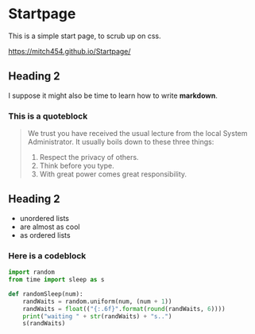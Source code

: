 # Startpage

This is a simple start page, to scrub up on css.

https://mitch454.github.io/Startpage/

## Heading 2

I suppose it might also be time to learn how to write **markdown**.


### This is a quoteblock

> We trust you have received the usual lecture from the local System Administrator.
> It usually boils down to these three things:
>    1. Respect the privacy of others.
>    2. Think before you type.
>    3. With great power comes great responsibility.




## Heading 2

  * unordered lists
  * are almost as cool
  * as ordered lists



### Here is a codeblock

~~~python
import random
from time import sleep as s

def randomSleep(num):
    randWaits = random.uniform(num, (num + 1))
    randWaits = float(("{:.6f}".format(round(randWaits, 6))))
    print("waiting " + str(randWaits) + "s..")
    s(randWaits)
~~~


